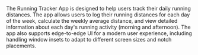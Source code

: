 The Running Tracker App is designed to help users track their daily running distances. The app allows users to log their running distances for each day of the week, calculate the weekly average distance, and view detailed information about each day's running activity (morning and afternoon). The app also supports edge-to-edge UI for a modern user experience, including handling window insets to adapt to different screen sizes and notch placements. 
